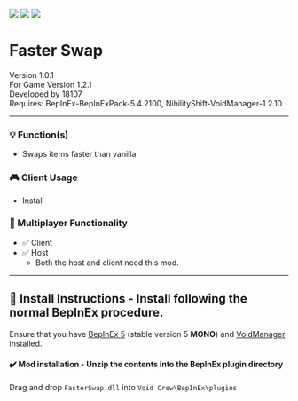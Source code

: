[![](https://img.shields.io/badge/-Void_Crew_Modding_Team-111111?style=just-the-label&logo=github&labelColor=24292f)](https://github.com/Void-Crew-Modding-Team)
![](https://img.shields.io/badge/Game%20Version-1.2.1-111111?style=flat&labelColor=24292f&color=111111)
[![](https://img.shields.io/discord/1180651062550593536.svg?&logo=discord&logoColor=ffffff&style=flat&label=Discord&labelColor=24292f&color=111111)](https://discord.gg/g2u5wpbMGu "Void Crew Modding Discord")

# Faster Swap

Version 1.0.1  
For Game Version 1.2.1  
Developed by 18107  
Requires:  BepInEx-BepInExPack-5.4.2100, NihilityShift-VoidManager-1.2.10


---------------------

### 💡 Function(s)

- Swaps items faster than vanilla

### 🎮 Client Usage

- Install

### 👥 Multiplayer Functionality

- ✅ Client
- ✅ Host
  - Both the host and client need this mod.

---------------------

## 🔧 Install Instructions - **Install following the normal BepInEx procedure.**

Ensure that you have [BepInEx 5](https://thunderstore.io/c/void-crew/p/BepInEx/BepInExPack/) (stable version 5 **MONO**) and [VoidManager](https://thunderstore.io/c/void-crew/p/VoidCrewModdingTeam/VoidManager/) installed.

#### ✔️ Mod installation - **Unzip the contents into the BepInEx plugin directory**

Drag and drop `FasterSwap.dll` into `Void Crew\BepInEx\plugins`
